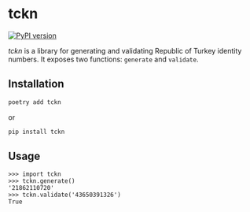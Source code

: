 # tckn
[![PyPI version](https://badge.fury.io/py/tckn.svg)](https://badge.fury.io/py/tckn)
 
*tckn* is a library for generating and validating Republic of Turkey identity numbers.
It exposes two functions: `generate` and `validate`.

## Installation
```bash 
poetry add tckn
```
or
```bash
pip install tckn
```

## Usage
```python3
>>> import tckn
>>> tckn.generate()
'21862110720'
>>> tckn.validate('43650391326')
True
```
